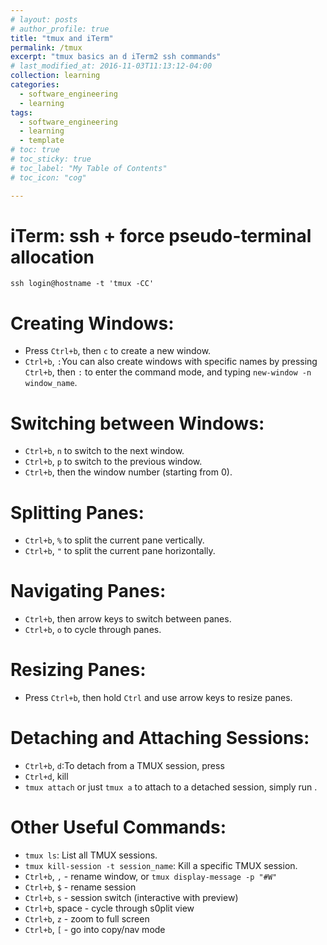 ```yaml
---
# layout: posts
# author_profile: true
title: "tmux and iTerm"
permalink: /tmux
excerpt: "tmux basics an d iTerm2 ssh commands"
# last_modified_at: 2016-11-03T11:13:12-04:00
collection: learning
categories:
  - software_engineering
  - learning
tags:
  - software_engineering
  - learning
  - template
# toc: true
# toc_sticky: true
# toc_label: "My Table of Contents"
# toc_icon: "cog"

---
```


# iTerm: ssh +  force pseudo-terminal allocation

```
ssh login@hostname -t 'tmux -CC'
```

# **Creating Windows:**

- Press `Ctrl+b`, then `c` to create a new window.
- `Ctrl+b`, `:`You can also create windows with specific names by pressing `Ctrl+b`, then `:` to enter the command mode, and typing `new-window -n window_name`.

# **Switching between Windows:**

- `Ctrl+b`, `n` to switch to the next window.
- `Ctrl+b`, `p` to switch to the previous window.
- `Ctrl+b`, then the window number (starting from 0).

# **Splitting Panes:**

- `Ctrl+b`, `%` to split the current pane vertically.
- `Ctrl+b`, `"` to split the current pane horizontally.

# **Navigating Panes:**

- `Ctrl+b`, then arrow keys to switch between panes.
- `Ctrl+b`, `o` to cycle through panes.

# **Resizing Panes:**

- Press `Ctrl+b`, then hold `Ctrl` and use arrow keys to resize panes.

# **Detaching and Attaching Sessions:**

- `Ctrl+b`, `d`:To detach from a TMUX session, press
- `Ctrl+d`, kill
- `tmux attach` or just `tmux a` to attach to a detached session, simply run .


# **Other Useful Commands:**

- `tmux ls`: List all TMUX sessions.
- `tmux kill-session -t session_name`: Kill a specific TMUX session.
- `Ctrl+b`, `,` - rename window, or `tmux display-message -p "#W"`
- `Ctrl+b`, `$` - rename session
- `Ctrl+b`, `s` - session switch (interactive with preview)
- `Ctrl+b`, space - cycle through s0plit view
- `Ctrl+b`, `z` - zoom to full screen
- `Ctrl+b`, `[` - go into copy/nav mode